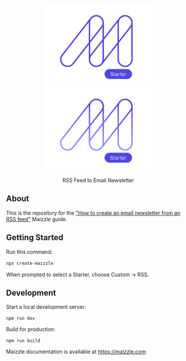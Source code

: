 <div align="center">
  <p>
    <a href="https://maizzle.com/#gh-light-mode-only" target="_blank">
      <img src="./.github/logo-light.svg" alt="Maizzle" width="300">
    </a>
    <a href="https://maizzle.com/#gh-dark-mode-only" target="_blank">
      <img src="./.github/logo-dark.svg" alt="Maizzle" width="300">
    </a>
  </p>
  <p>RSS Feed to Email Newsletter</p>
</div>

## About

This is the repository for the ["How to create an email newsletter from an RSS feed"](https://maizzle.com/guides/rss-feed) Maizzle guide.

## Getting Started

Run this command:

```bash
npx create-maizzle
```

When prompted to select a Starter, choose Custom → RSS.

## Development

Start a local development server:

```
npm run dev
```

Build for production:

```
npm run build
```

Maizzle documentation is available at https://maizzle.com
